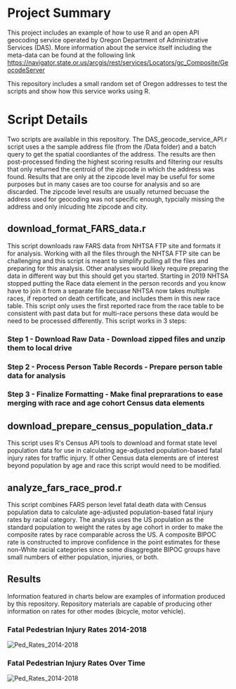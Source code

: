 # Project Summary  
This project includes an example of how to use R and an open API geocoding service operated by Oregon Department of Administrative Services (DAS).  More information about the service itself including the meta-data can be found at the following link https://navigator.state.or.us/arcgis/rest/services/Locators/gc_Composite/GeocodeServer


This repository includes a small random set of Oregon addresses to test the scripts and show how this service works using R.

# Script Details  
Two scripts are available in this repository.  The DAS_geocode_service_API.r script uses a the sample address file (from the /Data folder) and a batch query to get the spatial coordiantes of the address.  The results
are then post-processed finding the highest scoring results and filtering our results that only returned the centroid of the zipcode in which the address was found.  Results that are only at the zipcode level may be useful for some purposes
but in many cases are too course for analysis and so are discarded.  The zipcode level results are usually returned becuase the address used for geocoding was not specific enough, typcially missing the address and only inlcuding hte zipcode and city.  


## download_format_FARS_data.r  
This script downloads raw FARS data from NHTSA FTP site and formats it for analysis.  Working with all the files through the NHTSA FTP site can be challenging and this script is meant to simplify pulling 
all the files and preparing for this analysis.  Other analyses would likely require preparing the data in different way but this should get you started. Starting in 2019 NHTSA stopped putting the Race data element in the person records and you know have to join it from 
a separate file becuase NHTSA now takes multiple races, if reported on death certificate, and includes them in this new race table.  This script only uses the first reported race from the race table to be consistent with past data but for 
multi-race persons these data would be need to be processed differently.  This script works in 3 steps:  
### Step 1 -  Download Raw Data - Download zipped files and unzip them to local drive
### Step 2 -  Process Person Table Records - Prepare person table data for analysis
### Step 3 -  Finalize Formatting - Make final preprarations to ease merging with race and age cohort Census data elements

## download_prepare_census_population_data.r  
This script uses R's Census API tools to download and format state level population data for use in calculating age-adjusted population-based fatal injury rates for traffic injury. If other Census data elements are of interest beyond population
by age and race this script would need to be modified.   

## analyze_fars_race_prod.r
This script combines FARS person level fatal death data with Census population data to calculate age-adjusted population-based fatal injury rates by racial category.  The analysis uses the US population as the standard population to 
weight the rates by age cohort in order to make the composite rates by race comparable across the US.  A composite BIPOC rate is constructed to improve confidence in the point estimates for these non-White racial categories since some disaggregate BIPOC groups have small numbers of either population, injuries, or both.  

## Results  
Information featured in charts below are examples of information produced by this repository.  Repository materials are capable of producing other information on rates for other modes (bicycle, motor vehicle).
### Fatal Pedestrian Injury Rates 2014-2018
![Ped_Rates_2014-2018](www/Ped_Rates_2014-2018.png)  
### Fatal Pedestrian Injury Rates Over Time
![Ped_Rates_2014-2018](www/Ped_Rates_Over_Time.png)  
